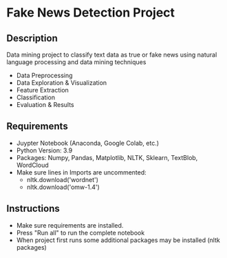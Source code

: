# Fake News Detection Project

## Description
Data mining project to classify text data as true or fake news using natural language processing and data mining techniques

- Data Preprocessing
- Data Exploration & Visualization
- Feature Extraction
- Classification 
- Evaluation & Results

## Requirements
  - Juypter Notebook (Anaconda, Google Colab, etc.)
  - Python Version: 3.9
  - Packages:
     Numpy, Pandas, Matplotlib, NLTK, Sklearn, TextBlob, WordCloud
  - Make sure lines in Imports are uncommented: 
    - nltk.download('wordnet')
    - nltk.download('omw-1.4')
   
## Instructions
- Make sure requirements are installed.
- Press "Run all" to run the complete notebook
- When project first runs some additional packages may be installed (nltk packages)
  
